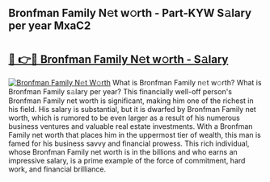 ## Bronfman Family N𝚎t w𝚘rth - Part-KYW S𝚊lary per year MxaC2

# <h2><a href="http://gc54nc.nevu.top/?p=Bronfman+Family">🔗 👉🔴 Bronfman Family N𝚎t w𝚘rth - S𝚊lary</a></h2>

[![Bronfman Family N𝚎t W𝚘rth](https://i.imgur.com/Oavwk0R.jpeg)](http://gc54nc.nevu.top/?p=Bronfman+Family)
What is Bronfman Family n𝚎t w𝚘rth? What is Bronfman Family s𝚊lary per year?
This financially well-off person's Bronfman Family net worth is significant, making him one of the richest in his field. His salary is substantial, but it is dwarfed by Bronfman Family net worth, which is rumored to be even larger as a result of his numerous business ventures and valuable real estate investments. With a Bronfman Family net worth that places him in the uppermost tier of wealth, this man is famed for his business savvy and financial prowess. This rich individual, whose Bronfman Family net worth is in the billions and who earns an impressive salary, is a prime example of the force of commitment, hard work, and financial brilliance.

